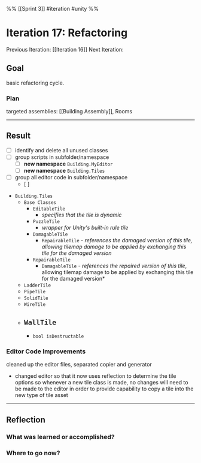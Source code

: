 %%
[[Sprint 3]] #iteration #unity
%%
# Iteration 17: Refactoring 
Previous Iteration: [[Iteration 16]]
Next Iteration: 


## Goal
basic refactoring cycle.  

### Plan
targeted assemblies: [[Building Assembly]], Rooms



----
## Result

- [ ] identify and delete all unused classes
- [ ] group scripts in subfolder/namespace
	- [ ] **new namespace** `Building.MyEditor`
	- [ ] **new namespace** `Building.Tiles`
- [ ] group all editor code in subfolder/namespace
	- [ ] 


- `Building.Tiles`
	- `Base Classes`
		- `EditableTile`
			- *specifies that the tile is dynamic*
		- `PuzzleTile`
			- *wrapper for Unity's built-in rule tile*
		- `DamagableTile`
			- `RepairableTile` - *references the damaged version of this tile, allowing tilemap damage to be applied by exchanging this tile for the damaged version*
		- `RepairableTile`
			- `DamagableTile` - *references the repaired version of this tile*, allowing tilemap damage to be applied by exchanging this tile for the damaged version*
	- `LadderTile`
	- `PipeTile`
	- `SolidTile`
	- `WireTile`
	- `WallTile`
		- 
		- `bool isDestructable`

### Editor Code Improvements
cleaned up the editor files, separated copier and generator

- changed editor so that it now uses reflection to determine the tile options so whenever a new tile class is made, no changes will need to be made to the editor in order to provide capability to copy a tile into the new type of tile asset


----
## Reflection



### What was learned or accomplished?


### Where to go now?

